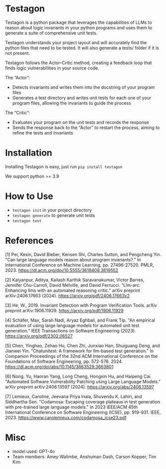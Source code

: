 # Testagon

Testagon is a python package that leverages the capabilities of LLMs to reason about logic invariants in your python programs and uses them to generate a suite of comprehensive unit tests. 

Testagon understands your project layout and will accurately find the python files that need to be tested. It will also generate a tests/ folder if it is not present. 

Testagon follows the Actor-Critic method, creating a feedback loop that finds logic vulnerabilities in your source code. 

The “Actor”:
- Detects invariants and writes them into the docstring of your program files
- Generates a test directory and writes unit tests for each one of your program files, allowing the invariants to guide the process

The “Critic”:
- Evaluates your program on the unit tests and records the response
- Sends the response back to the “Actor” to restart the process, aiming to refine the tests and invariants

# Installation

Installing Testagon is easy, just run `pip install testagon`

We support python >= 3.9

# How to Use

- `testagon init` in your project directory
- `testagon generate` to generate unit tests
- `testagon test`

# References
<a id="1">[1]</a>
Pei, Kexin, David Bieber, Kensen Shi, Charles Sutton, and Pengcheng Yin. "Can large language models reason about program invariants?." In International Conference on Machine Learning, pp. 27496-27520. PMLR, 2023. https://dl.acm.org/doi/10.5555/3618408.3619552

<a id="2">[2]</a>
Kalyanpur, Aditya, Kailash Karthik Saravanakumar, Victor Barres, Jennifer Chu-Carroll, David Melville, and David Ferrucci. "Llm-arc: Enhancing llms with an automated reasoning critic." arXiv preprint arXiv:2406.17663 (2024). https://arxiv.org/pdf/2406.17663v2

<a id="3">[3]</a> 
He, W., 2019. Invariant Detection with Program Verification Tools. arXiv preprint arXiv:1906.11929. https://arxiv.org/pdf/1906.11929

<a id="4">[4]</a> 
Schäfer, Max, Sarah Nadi, Aryaz Eghbali, and Frank Tip. "An empirical evaluation of using large language models for automated unit test generation." IEEE Transactions on Software Engineering (2023). https://arxiv.org/pdf/2302.06527

<a id="5">[5]</a> 
Chen, Yinghao, Zehao Hu, Chen Zhi, Junxiao Han, Shuiguang Deng, and Jianwei Yin. "Chatunitest: A framework for llm-based test generation." In Companion Proceedings of the 32nd ACM International Conference on the Foundations of Software Engineering, pp. 572-576. 2024. https://dl.acm.org/doi/abs/10.1145/3663529.3663801

<a id="6">[6]</a> 
Nong, Yu, Haoran Yang, Long Cheng, Hongxin Hu, and Haipeng Cai. "Automated Software Vulnerability Patching using Large Language Models." arXiv preprint arXiv:2408.13597 (2024). https://arxiv.org/abs/2408.13597

<a id="7">[7]</a> 
Lemieux, Caroline, Jeevana Priya Inala, Shuvendu K. Lahiri, and Siddhartha Sen. "Codamosa: Escaping coverage plateaus in test generation with pre-trained large language models." In 2023 IEEE/ACM 45th International Conference on Software Engineering (ICSE), pp. 919-931. IEEE, 2023. https://www.carolemieux.com/codamosa_icse23.pdf

# Misc
- model used: GPT-4o
- Team members: Amey Walimbe, Anshuman Dash, Carson Kopper, Tim Kim

